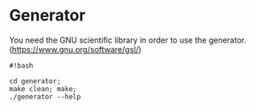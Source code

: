# Generator #

You need the GNU scientific library in order to use the generator.
(https://www.gnu.org/software/gsl/)

```
#!bash

cd generator;
make clean; make;
./generator --help

```